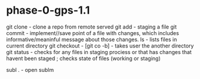 # phase-0-gps-1.1

git clone - clone a repo from remote served
git add - staging a file
git commit - implement//save point of a file with changes, which includes informative/meaninful message about those changes. 
ls - lists files in current directory 
git checkout - [git co -b] - takes user the another directory
git status - checks for any files in staging prociess or that has changes that havent been staged ; checks state of files (working or staging)

subl . - open sublm 



